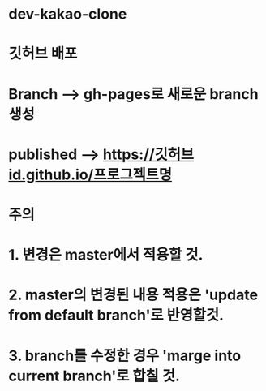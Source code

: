 # dev-kakao-clone

# 깃허브 배포
# Branch --> gh-pages로 새로운 branch생성
# published --> https://깃허브id.github.io/프로그젝트명
# 
# 주의
# 1. 변경은 master에서 적용할 것.
# 2. master의 변경된 내용 적용은 'update from default branch'로 반영할것.
# 3. branch를 수정한 경우 'marge into current branch'로 합칠 것.